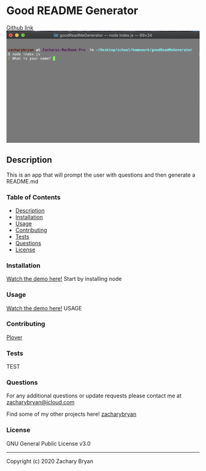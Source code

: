 # Good README Generator

[Github link](https://github.com/zacharybryan/goodReadMeGenerator)
![screenshot of home screen](./screenshots/home-screen.png)

## Description

This is an app that will prompt the user with questions and then generate a README.md

### Table of Contents

* [Description](#description)
* [Installation](#installation)
* [Usage](#usage)
* [Contributing](#contributing)
* [Tests](#tests)
* [Questions](#questions)
* [License](#licence)

### Installation

[Watch the demo here!](www.youtube.com)
Start by installing node

### Usage

[Watch the demo here!](www.youtube.com)
USAGE 

### Contributing

[Plover](https://www.github.com/rebgrasshopper)

### Tests

TEST

### Questions

For any additional questions or update requests please contact me at zacharybryan@icloud.com

Find some of my other projects here!
[zacharybryan](https://www.github.com/zacharybryan)

### License

GNU General Public License v3.0

---
Copyright (c) 2020 Zachary Bryan
